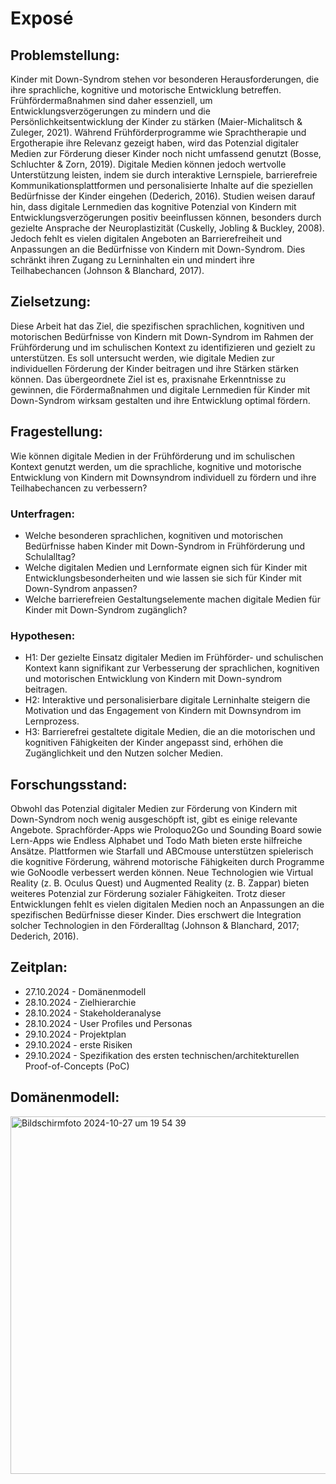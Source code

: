 # Exposé
## Problemstellung:
Kinder mit Down-Syndrom stehen vor besonderen Herausforderungen, die ihre sprachliche, kognitive und motorische Entwicklung betreffen. Frühfördermaßnahmen sind daher essenziell, um Entwicklungsverzögerungen zu mindern und die Persönlichkeitsentwicklung der Kinder zu stärken (Maier-Michalitsch & Zuleger, 2021). Während Frühförderprogramme wie Sprachtherapie und Ergotherapie ihre Relevanz gezeigt haben, wird das Potenzial digitaler Medien zur Förderung dieser Kinder noch nicht umfassend genutzt (Bosse, Schluchter & Zorn, 2019). Digitale Medien können jedoch wertvolle Unterstützung leisten, indem sie durch interaktive Lernspiele, barrierefreie Kommunikationsplattformen und personalisierte Inhalte auf die speziellen Bedürfnisse der Kinder eingehen (Dederich, 2016). Studien weisen darauf hin, dass digitale Lernmedien das kognitive Potenzial von Kindern mit Entwicklungsverzögerungen positiv beeinflussen können, besonders durch gezielte Ansprache der Neuroplastizität (Cuskelly, Jobling & Buckley, 2008). Jedoch fehlt es vielen digitalen Angeboten an Barrierefreiheit und Anpassungen an die Bedürfnisse von Kindern mit Down-Syndrom. Dies schränkt ihren Zugang zu Lerninhalten ein und mindert ihre Teilhabechancen (Johnson & Blanchard, 2017).

## Zielsetzung:
Diese Arbeit hat das Ziel, die spezifischen sprachlichen, kognitiven und motorischen Bedürfnisse von Kindern mit Down-Syndrom im Rahmen der Frühförderung und im schulischen Kontext zu identifizieren und gezielt zu unterstützen. Es soll untersucht werden, wie digitale Medien zur individuellen Förderung der Kinder beitragen und ihre Stärken stärken können. Das übergeordnete Ziel ist es, praxisnahe Erkenntnisse zu gewinnen, die Fördermaßnahmen und digitale Lernmedien für Kinder mit Down-Syndrom wirksam gestalten und ihre Entwicklung optimal fördern.

## Fragestellung:
Wie können digitale Medien in der Frühförderung und im schulischen Kontext genutzt werden, um die sprachliche, kognitive und motorische Entwicklung von Kindern mit Downsyndrom individuell zu fördern und ihre Teilhabechancen zu verbessern?

### Unterfragen:
- Welche besonderen sprachlichen, kognitiven und motorischen Bedürfnisse haben Kinder mit Down-Syndrom in Frühförderung und Schulalltag?
- Welche digitalen Medien und Lernformate eignen sich für Kinder mit Entwicklungsbesonderheiten und wie lassen sie sich für Kinder mit Down-Syndrom anpassen?
- Welche barrierefreien Gestaltungselemente machen digitale Medien für Kinder mit Down-Syndrom zugänglich?

### Hypothesen:
- H1: Der gezielte Einsatz digitaler Medien im Frühförder- und schulischen Kontext kann signifikant zur Verbesserung der sprachlichen, kognitiven und motorischen Entwicklung von Kindern mit Down-syndrom beitragen.
- H2: Interaktive und personalisierbare digitale Lerninhalte steigern die Motivation und das Engagement von Kindern mit Downsyndrom im Lernprozess.
- H3: Barrierefrei gestaltete digitale Medien, die an die motorischen und kognitiven Fähigkeiten der Kinder angepasst sind, erhöhen die Zugänglichkeit und den Nutzen solcher Medien.

## Forschungsstand:
Obwohl das Potenzial digitaler Medien zur Förderung von Kindern mit Down-Syndrom noch wenig ausgeschöpft ist, gibt es einige relevante Angebote. Sprachförder-Apps wie Proloquo2Go und Sounding Board sowie Lern-Apps wie Endless Alphabet und Todo Math bieten erste hilfreiche Ansätze. Plattformen wie Starfall und ABCmouse unterstützen spielerisch die kognitive Förderung, während motorische Fähigkeiten durch Programme wie GoNoodle verbessert werden können. Neue Technologien wie Virtual Reality (z. B. Oculus Quest) und Augmented Reality (z. B. Zappar) bieten weiteres Potenzial zur Förderung sozialer Fähigkeiten. Trotz dieser Entwicklungen fehlt es vielen digitalen Medien noch an Anpassungen an die spezifischen Bedürfnisse dieser Kinder. Dies erschwert die Integration solcher Technologien in den Förderalltag (Johnson & Blanchard, 2017; Dederich, 2016).

## Zeitplan:
- 27.10.2024 - Domänenmodell
- 28.10.2024 - Zielhierarchie
- 28.10.2024 - Stakeholderanalyse
- 28.10.2024 - User Profiles und Personas
- 29.10.2024 - Projektplan
- 29.10.2024 - erste Risiken
- 29.10.2024 - Spezifikation des ersten technischen/architekturellen Proof-of-Concepts (PoC)

## Domänenmodell:
<img width="572" alt="Bildschirmfoto 2024-10-27 um 19 54 39" src="https://github.com/user-attachments/assets/28a49857-44bc-4ecc-b4f0-9b58c45057d0">


  
